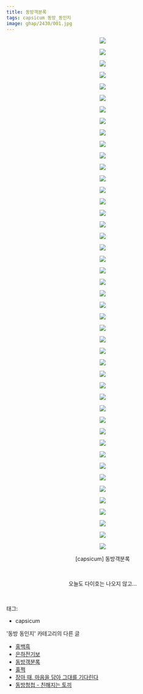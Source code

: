 ```yaml
---
title: 동방객분록
tags: capsicum 동방_동인지
image: ghap/2430/001.jpg
---
```

<div class="article">
<p style="text-align: center; clear: none; float: none;"><img src="{{ site.nasurl }}/ghap/2430/001.jpg"/></p>
<p style="text-align: center; clear: none; float: none;"><img src="{{ site.nasurl }}/ghap/2430/002.jpg"/></p>
<p style="text-align: center; clear: none; float: none;"><img src="{{ site.nasurl }}/ghap/2430/003.jpg"/></p>
<p style="text-align: center; clear: none; float: none;"><img src="{{ site.nasurl }}/ghap/2430/004.jpg"/></p>
<p style="text-align: center; clear: none; float: none;"><img src="{{ site.nasurl }}/ghap/2430/005.jpg"/></p>
<p style="text-align: center; clear: none; float: none;"><img src="{{ site.nasurl }}/ghap/2430/006.jpg"/></p>
<p style="text-align: center; clear: none; float: none;"><img src="{{ site.nasurl }}/ghap/2430/007.jpg"/></p>
<p style="text-align: center; clear: none; float: none;"><img src="{{ site.nasurl }}/ghap/2430/008.jpg"/></p>
<p style="text-align: center; clear: none; float: none;"><img src="{{ site.nasurl }}/ghap/2430/009.jpg"/></p>
<p style="text-align: center; clear: none; float: none;"><img src="{{ site.nasurl }}/ghap/2430/010.jpg"/></p>
<p style="text-align: center; clear: none; float: none;"><img src="{{ site.nasurl }}/ghap/2430/011.jpg"/></p>
<p style="text-align: center; clear: none; float: none;"><img src="{{ site.nasurl }}/ghap/2430/012.jpg"/></p>
<p style="text-align: center; clear: none; float: none;"><img src="{{ site.nasurl }}/ghap/2430/013.jpg"/></p>
<p style="text-align: center; clear: none; float: none;"><img src="{{ site.nasurl }}/ghap/2430/014.jpg"/></p>
<p style="text-align: center; clear: none; float: none;"><img src="{{ site.nasurl }}/ghap/2430/015.jpg"/></p>
<p style="text-align: center; clear: none; float: none;"><img src="{{ site.nasurl }}/ghap/2430/016.jpg"/></p>
<p style="text-align: center; clear: none; float: none;"><img src="{{ site.nasurl }}/ghap/2430/017.jpg"/></p>
<p style="text-align: center; clear: none; float: none;"><img src="{{ site.nasurl }}/ghap/2430/018.jpg"/></p>
<p style="text-align: center; clear: none; float: none;"><img src="{{ site.nasurl }}/ghap/2430/019.jpg"/></p>
<p style="text-align: center; clear: none; float: none;"><img src="{{ site.nasurl }}/ghap/2430/020.jpg"/></p>
<p style="text-align: center; clear: none; float: none;"><img src="{{ site.nasurl }}/ghap/2430/021.jpg"/></p>
<p style="text-align: center; clear: none; float: none;"><img src="{{ site.nasurl }}/ghap/2430/022.jpg"/></p>
<p style="text-align: center; clear: none; float: none;"><img src="{{ site.nasurl }}/ghap/2430/023.jpg"/></p>
<p style="text-align: center; clear: none; float: none;"><img src="{{ site.nasurl }}/ghap/2430/024.jpg"/></p>
<p style="text-align: center; clear: none; float: none;"><img src="{{ site.nasurl }}/ghap/2430/025.jpg"/></p>
<p style="text-align: center; clear: none; float: none;"><img src="{{ site.nasurl }}/ghap/2430/026.jpg"/></p>
<p style="text-align: center; clear: none; float: none;"><img src="{{ site.nasurl }}/ghap/2430/027.jpg"/></p>
<p style="text-align: center; clear: none; float: none;"><img src="{{ site.nasurl }}/ghap/2430/028.jpg"/></p>
<p style="text-align: center; clear: none; float: none;"><img src="{{ site.nasurl }}/ghap/2430/029.jpg"/></p>
<p style="text-align: center; clear: none; float: none;"><img src="{{ site.nasurl }}/ghap/2430/030.jpg"/></p>
<p style="text-align: center; clear: none; float: none;"><img src="{{ site.nasurl }}/ghap/2430/031.jpg"/></p>
<p style="text-align: center; clear: none; float: none;"><img src="{{ site.nasurl }}/ghap/2430/032.jpg"/></p>
<p style="text-align: center; clear: none; float: none;"><img src="{{ site.nasurl }}/ghap/2430/033.jpg"/></p>
<p style="text-align: center; clear: none; float: none;"><img src="{{ site.nasurl }}/ghap/2430/034.jpg"/></p>
<p style="text-align: center; clear: none; float: none;"><img src="{{ site.nasurl }}/ghap/2430/035.jpg"/></p>
<p style="text-align: center; clear: none; float: none;"><img src="{{ site.nasurl }}/ghap/2430/036.jpg"/></p>
<p style="text-align: center; clear: none; float: none;"><img src="{{ site.nasurl }}/ghap/2430/037.jpg"/></p>
<p style="text-align: center; clear: none; float: none;"><img src="{{ site.nasurl }}/ghap/2430/038.jpg"/></p>
<p style="text-align: center; clear: none; float: none;"><img src="{{ site.nasurl }}/ghap/2430/039.jpg"/></p>
<p style="text-align: center; clear: none; float: none;"><img src="{{ site.nasurl }}/ghap/2430/040.jpg"/></p>
<p style="text-align: center; clear: none; float: none;"><img src="{{ site.nasurl }}/ghap/2430/041.jpg"/></p>
<p style="text-align: center; clear: none; float: none;"><img src="{{ site.nasurl }}/ghap/2430/042.jpg"/></p>
<p style="text-align: center; clear: none; float: none;"><img src="{{ site.nasurl }}/ghap/2430/043.jpg"/></p>
<p style="text-align: center; clear: none; float: none;"><img src="{{ site.nasurl }}/ghap/2430/044.jpg"/></p>
<p style="text-align: center; clear: none; float: none;"><img src="{{ site.nasurl }}/ghap/2430/045.jpg"/></p>
<p style="text-align: center; clear: none; float: none;">[capsicum] 동방객분록</p>
<p style="text-align: center; clear: none; float: none;"><br/></p>
<p style="text-align: center; clear: none; float: none;">오늘도 다이호는 나오지 않고...</p>
<p><br/></p>
</div><div class="tagTrail">
<p>태그: </p>
<ul>
<li>capsicum</li>
</ul>
</div><div class="another">
<p>'동방 동인지' 카테고리의 다른 글</p>
<ul>
<li><a href="/2016-10-04-ghap_2432">홍백흑</a></li>
<li><a href="/2016-10-04-ghap_2431">은하전기보</a></li>
<li><a href="/2016-10-04-ghap_2430">동방객분록</a></li>
<li><a href="/2016-10-03-ghap_2429">훌쩍</a></li>
<li><a href="/2016-10-03-ghap_2428">장마 때, 마음을 담아 그대를 기다린다</a></li>
<li><a href="/2016-10-03-ghap_2427">동방청첩 - 친해지는 토끼</a></li>
</ul>
</div><div class="cb_module cb_fluid">
<div class="cb_wrt cb_profile">
</div><!-- commentList close -->
</div>